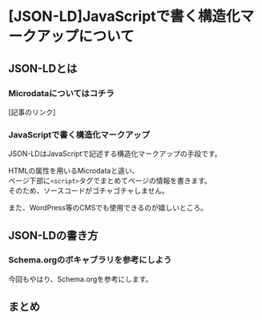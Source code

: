 # [JSON-LD]JavaScriptで書く構造化マークアップについて  

## JSON-LDとは  

### Microdataについてはコチラ  
[記事のリンク]  

### JavaScriptで書く構造化マークアップ  
JSON-LDはJavaScriptで記述する構造化マークアップの手段です。  

HTMLの属性を用いるMicrodataと違い、  
ページ下部に`<script>`タグでまとめてページの情報を書きます。  
そのため、ソースコードがゴチャゴチャしません。  

また、WordPress等のCMSでも使用できるのが嬉しいところ。  

## JSON-LDの書き方  

### Schema.orgのボキャブラリを参考にしよう  
今回もやはり、Schema.orgを参考にします。  



## まとめ  